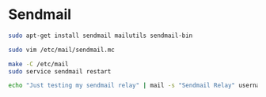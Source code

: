 # Sendmail

```sh
sudo apt-get install sendmail mailutils sendmail-bin 
```

```sh
sudo vim /etc/mail/sendmail.mc
```

```sh
make -C /etc/mail
sudo service sendmail restart
```

```sh
echo "Just testing my sendmail relay" | mail -s "Sendmail Relay" username@domain.com
```
